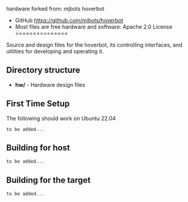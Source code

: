 hardware forked from:
mjbots hoverbot
* GitHub https://github.com/mjbots/hoverbot
* Most files are free hardware and software: Apache 2.0 License
===============

Source and design files for the hoverbot, its controlling
interfaces, and utilities for developing and operating it.


Directory structure
-------------------
* **hw/** - Hardware design files


First Time Setup
----------------

The following should work on Ubuntu 22.04

```
to be added...
```

Building for host
-----------------

```
to be added...
```

Building for the target
-----------------------

```
to be added...
```
